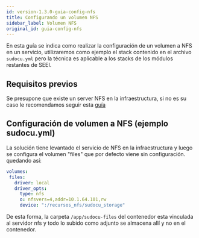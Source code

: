 ```yaml
---
id: version-1.3.0-guia-config-nfs
title: Configurando un volumen NFS
sidebar_label: Volumen NFS
original_id: guia-config-nfs
---
```


En esta guía se indica como realizar la configuración de un volumen a NFS en un servicio, utilizaremos como ejemplo el stack contenido en el archivo `sudocu.yml` pero la técnica es aplicable a los stacks de los módulos restantes de SEEI.


## Requisitos previos

Se presupone que existe un server NFS en la infraestructura, si no es su caso le recomendamos seguir esta [guía](guia-nfs-swarm.md)
 

## Configuración de volumen a NFS (ejemplo sudocu.yml)

La solución tiene levantado el servicio de NFS en la infraestructura y luego se configura el volumen "files" que por defecto viene sin configuración. quedando así:

```yaml
volumes:
 files:
   driver: local
   driver_opts:
     type: nfs
     o: nfsvers=4,addr=10.1.64.101,rw
     device: ":/recursos_nfs/sudocu_storage"
```

De esta forma, la carpeta `/app/sudocu-files` del contenedor esta vinculada al servidor nfs y todo lo subido como adjunto se almacena allí y no en el contenedor.

